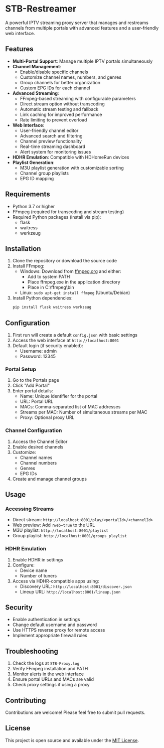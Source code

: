 # STB-Restreamer

A powerful IPTV streaming proxy server that manages and restreams channels from multiple portals with advanced features and a user-friendly web interface.

## Features

- **Multi-Portal Support**: Manage multiple IPTV portals simultaneously
- **Channel Management**:
  - Enable/disable specific channels
  - Customize channel names, numbers, and genres
  - Group channels for better organization
  - Custom EPG IDs for each channel
- **Advanced Streaming**:
  - FFmpeg-based streaming with configurable parameters
  - Direct stream option without transcoding
  - Automatic stream testing and fallback
  - Link caching for improved performance
  - Rate limiting to prevent overload
- **Web Interface**:
  - User-friendly channel editor
  - Advanced search and filtering
  - Channel preview functionality
  - Real-time streaming dashboard
  - Alert system for monitoring issues
- **HDHR Emulation**: Compatible with HDHomeRun devices
- **Playlist Generation**: 
  - M3U playlist generation with customizable sorting
  - Channel group playlists
  - EPG ID mapping

## Requirements

- Python 3.7 or higher
- FFmpeg (required for transcoding and stream testing)
- Required Python packages (install via pip):
  - flask
  - waitress
  - werkzeug

## Installation

1. Clone the repository or download the source code
2. Install FFmpeg:
   - Windows: Download from [ffmpeg.org](https://ffmpeg.org/download.html) and either:
     - Add to system PATH
     - Place ffmpeg.exe in the application directory
     - Place in C:\ffmpeg\bin
   - Linux: `sudo apt-get install ffmpeg` (Ubuntu/Debian)
3. Install Python dependencies:
   ```bash
   pip install flask waitress werkzeug
   ```

## Configuration

1. First run will create a default `config.json` with basic settings
2. Access the web interface at `http://localhost:8001`
3. Default login (if security enabled):
   - Username: admin
   - Password: 12345

### Portal Setup

1. Go to the Portals page
2. Click "Add Portal"
3. Enter portal details:
   - Name: Unique identifier for the portal
   - URL: Portal URL
   - MACs: Comma-separated list of MAC addresses
   - Streams per MAC: Number of simultaneous streams per MAC
   - Proxy: Optional proxy URL

### Channel Configuration

1. Access the Channel Editor
2. Enable desired channels
3. Customize:
   - Channel names
   - Channel numbers
   - Genres
   - EPG IDs
4. Create and manage channel groups

## Usage

### Accessing Streams

- Direct stream: `http://localhost:8001/play/<portalId>/<channelId>`
- Web preview: Add `?web=true` to the URL
- M3U playlist: `http://localhost:8001/playlist`
- Group playlist: `http://localhost:8001/groups_playlist`

### HDHR Emulation

1. Enable HDHR in settings
2. Configure:
   - Device name
   - Number of tuners
3. Access via HDHR-compatible apps using:
   - Discovery URL: `http://localhost:8001/discover.json`
   - Lineup URL: `http://localhost:8001/lineup.json`

## Security

- Enable authentication in settings
- Change default username and password
- Use HTTPS reverse proxy for remote access
- Implement appropriate firewall rules

## Troubleshooting

1. Check the logs at `STB-Proxy.log`
2. Verify FFmpeg installation and PATH
3. Monitor alerts in the web interface
4. Ensure portal URLs and MACs are valid
5. Check proxy settings if using a proxy

## Contributing

Contributions are welcome! Please feel free to submit pull requests.

## License

This project is open source and available under the [MIT License](LICENSE). 